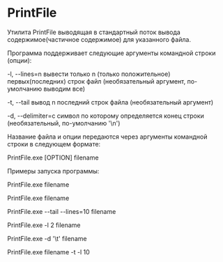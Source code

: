 # PrintFile
Утилита PrintFile выводящая в стандартный поток вывода содержимое(частичное содержимое) для указанного файла.

Программа поддерживает следующие аргументы командной строки (опции):

-l, --lines=n вывести только n (только положительное) первых(последних) строк файл (необязательный аргумент, по-умолчанию выводим все)

-t, --tail вывод n последний строк файла (необязательный аргумент)

-d, --delimiter=c символ по которому определяется конец строки (нeобязательный, по-умолчанию '\n')

Название файла и опции передаются через аргументы командной строки в следующем формате:

PrintFile.exe [OPTION] filename

Примеры запуска программы:

PrintFile.exe filename

PrintFile.exe filename

PrintFile.exe --tail --lines=10 filename

PrintFile.exe -l 2 filename

PrintFile.exe -d '\t' filename

PrintFile.exe filename -t -l 10
